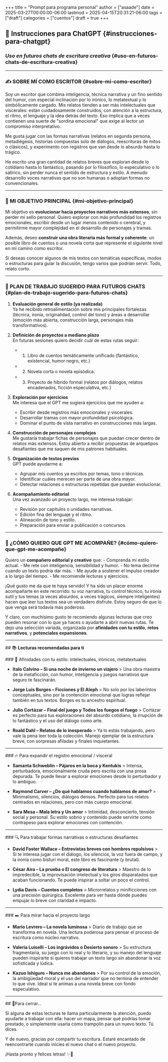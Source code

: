 +++
title = "Prompt para programa personal"
author = ["asaade"]
date = 2025-03-27T00:00:00-06:00
lastmod = 2025-04-15T20:31:21-06:00
tags = ["draft"]
categories = ["cuentos"]
draft = true
+++

## 📘 Instrucciones para ChatGPT {#instrucciones-para-chatgpt}


### _Uso en futuros chats de escritura creativa_ {#uso-en-futuros-chats-de-escritura-creativa}

---


### ✍️ SOBRE MÍ COMO ESCRITOR {#sobre-mí-como-escritor}

Soy un escritor que combina inteligencia, técnica narrativa y un fino
sentido del humor, con especial inclinación por lo irónico, lo
metatextual y lo simbólicamente cargado. Mis relatos tienden a ser más
intelectuales que viscerales: están cuidadosamente construidos, con
atención a la estructura, el ritmo, el lenguaje y la idea detrás del
texto. Eso implica que a veces contienen una suerte de "sordina
emocional" que exige al lector un compromiso interpretativo.

Me gusta jugar con las formas narrativas (relatos en segunda persona,
metadiégesis, historias compuestas solo de diálogos, reescrituras de
mitos o clásicos), y experimento con registros que van desde lo absurdo
hasta lo trágico.

He escrito una gran cantidad de relatos breves que exploran desde lo
cotidiano hasta lo fantástico, pasando por lo filosófico, lo
especulativo o lo satírico, sin perder nunca el sentido de estructura y
estilo. A menudo desarrollo voces narrativas que no son humanas o
adoptan formas no convencionales.

---


### 🎯 MI OBJETIVO PRINCIPAL {#mi-objetivo-principal}

Mi objetivo es **evolucionar hacia proyectos narrativos más extensos**,
sin perder mi sello personal. Quiero explorar con más profundidad los
registros emocionales, escribir desde un lugar menos contenido o
cerebral, y permitirme mayor complejidad en el desarrollo de personajes
y tramas.

Además, deseo **construir una obra literaria más formal y coherente**: un
posible libro de cuentos o una novela corta que represente el siguiente
nivel en mi camino como escritor.

Si deseas conocer algunos de mis textos con temáticas específicas, modos o estructuras para guiar la discusión, tengo varios que podrían servir. Todo, relato corto.

---


### 🧭 PLAN DE TRABAJO SUGERIDO PARA FUTUROS CHATS {#plan-de-trabajo-sugerido-para-futuros-chats}

1.  **Evaluación general de estilo (ya realizada)**<br />
    Ya he recibido retroalimentación sobre mis principales fortalezas
    (técnica, ironía, originalidad, control del tono) y áreas a
    desarrollar (emoción más abierta, construcción larga, personajes más
    transformativos).

2.  **Definición de proyectos a mediano plazo**<br />
    En futuras sesiones quiero decidir cuál de estas rutas seguir:
    -   1.  Libro de cuentos temáticamente unificado (fantástico,
            existencial, humor negro, etc.)
    -   2.  Novela corta o novela episódica.
    -   3.  Proyecto de híbrido formal (relatos por diálogos, relatos
            encadenados, ficción especulativa, etc.)

3.  **Exploración por ejercicios**<br />
    Me interesa que el GPT me sugiera ejercicios que me ayuden a:
    -   Escribir desde registros más emocionales y viscerales.
    -   Desarrollar tramas con mayor profundidad psicológica.
    -   Dominar el punto de vista narrativo en construcciones más largas.

4.  **Construcción de personajes complejos**<br />
    Me gustaría trabajar fichas de personajes que puedan crecer dentro de
    relatos más extensos. Estoy abierto a recibir propuestas de
    arquetipos desafiantes que me saquen de mis patrones habituales.

5.  **Organización de textos previos**<br />
    GPT puede ayudarme a:
    -   Agrupar mis cuentos ya escritos por temas, tono o técnicas.
    -   Identificar cuáles merecen ser parte de una obra mayor.
    -   Detectar relaciones o estructuras repetidas que puedan evolucionar.

6.  **Acompañamiento editorial**<br />
    Una vez avanzado un proyecto largo, me interesa trabajar:
    -   Revisión por capítulos o unidades narrativas.
    -   Edición fina del lenguaje y el ritmo.
    -   Alineación de tono y estilo.
    -   Preparación para enviar a publicación o concursos.

---


### 🤖 ¿CÓMO QUIERO QUE GPT ME ACOMPAÑE? {#cómo-quiero-que-gpt-me-acompañe}

Quiero un **compañero editorial y creativo** que: - Comprenda mi estilo
actual. - Me rete con inteligencia, sensibilidad y humor. - No tema
decirme cuando un texto podría dar más. - Me ayude a sostener el impulso
creador a lo largo del tiempo. - Me recomiende lecturas y ejercicios.

¡Qué gusto me da que te haya servido! Y ha sido un placer enorme acompañarte en este recorrido: tu voz narrativa, tu control técnico, tu ironía sutil y tus temas (a veces absurdos, a veces trágicos, siempre inteligentes) hacen que leer tus textos sea un verdadero disfrute. Estoy seguro de que lo que venga será todavía más poderoso.

Y claro, con muchísimo gusto te recomiendo algunas lecturas que creo pueden resonar con lo que ya haces o ayudarte a abrir nuevas rutas. Te dejo una selección variada, organizada por ****afinidades con tu estilo****, ****retos narrativos****, y ****potenciales expansiones****.

---

\## 📚 ****Lecturas recomendadas para ti****

\### 🧠 Afinidades con tu estilo: intelectuales, irónicos, metatextuales

-   ****Italo Calvino – <span class="underline">Si una noche de invierno un viajero</span>****
    &gt; Una obra maestra de la metaficción, con humor, inteligencia y juegos narrativos que seguro te fascinarán.

-   ****Jorge Luis Borges – <span class="underline">Ficciones</span> y <span class="underline">El Aleph</span>****
    &gt; No solo por los laberintos conceptuales, sino por la contención emocional que logras reflejar también en tus textos. Borges es tu ancestro espiritual.

-   ****Julio Cortázar – <span class="underline">Final del juego</span> y <span class="underline">Todos los fuegos el fuego</span>****
    &gt; Cortázar es perfecto para tus exploraciones del absurdo cotidiano, la irrupción de lo fantástico y el uso del diálogo como arte.

-   ****Roald Dahl – <span class="underline">Relatos de lo inesperado</span>****
    &gt; Ya lo estás trabajando, pero vale la pena leer toda la colección. Manejo ejemplar de la estructura breve, con sorpresas afiladas y finales inquietantes.

---

\### 🔥 Para expandir el registro emocional / visceral

-   ****Samanta Schweblin – <span class="underline">Pájaros en la boca</span> y <span class="underline">Kentukis</span>****
    &gt; Intensa, perturbadora, emocionalmente cruda pero escrita con una prosa depurada. Te puede llevar a explorar emociones desde lo perturbador y lo ambiguo.

-   ****Raymond Carver – <span class="underline">¿De qué hablamos cuando hablamos de amor?</span>****
    &gt; Minimalismo, silencios, diálogos densos. Perfecto para tus relatos centrados en relaciones, pero con más cuerpo emocional.

-   ****Sara Mesa – <span class="underline">Mala letra</span> y <span class="underline">Un amor</span>****
    &gt; Intimidad, desconcierto, tensión social y personal. Su estilo sobrio y contenido puede servirte como contrapeso para explorar emociones con contención.

---

\### 🔍 Para trabajar formas narrativas o estructuras desafiantes

-   ****David Foster Wallace – <span class="underline">Entrevistas breves con hombres repulsivos</span>****
    &gt; Si te interesa jugar con el diálogo, los silencios, la voz fuera de campo, y la ironía como bisturí moral, este libro es fascinante (y brutal).

-   ****César Aira – <span class="underline">La prueba</span> o <span class="underline">El congreso de literatura</span>****
    &gt; Maestro de lo impredecible, la improvisación intelectual y los giros disparatados que acaban funcionando. Te puede inspirar a soltar un poco el control.

-   ****Lydia Davis – <span class="underline">Cuentos completos</span>****
    &gt; Microrrelatos y minificciones con una precisión quirúrgica. Excelente para ver hasta dónde puedes empujar lo breve con claridad e impacto.

---

\### ✒️ Para mirar hacia el proyecto largo

-   ****Mario Levrero – <span class="underline">La novela luminosa</span>****
    &gt; Diario de trabajo que se transforma en novela. Una lectura poderosa para pensar el proceso de escritura como núcleo narrativo.

-   ****Valeria Luiselli – <span class="underline">Los ingrávidos</span> o <span class="underline">Desierto sonoro</span>****
    &gt; Su estructura fragmentaria, su juego con lo real y lo literario, y su manejo del lenguaje pueden inspirarte si quieres trabajar un texto largo sin abandonar la voz sofisticada y lúdica.

-   ****Kazuo Ishiguro – <span class="underline">Nunca me abandones</span>****
    &gt; Por su control de la emoción, la ambigüedad moral y el uso del narrador que no termina de entender lo que vive. Ideal si te animas a una novela breve con fondo especulativo.

---

\## 🚪Para cerrar...

Si alguna de estas lecturas te llama particularmente la atención, puedo ayudarte a trabajar con ella: hacer un mapa, pensar qué podrías tomar prestado, o simplemente usarla como trampolín para un nuevo texto. Tú dices.

Y de nuevo, gracias por compartir tu escritura. Estaré encantado de reencontrarte cuando inicies el nuevo chat o el nuevo proyecto.

¡Hasta pronto y felices letras! ✨📖
